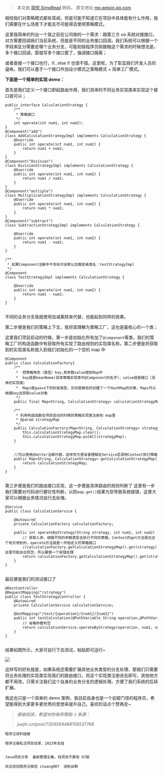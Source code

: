 > 本文由 [简悦 SimpRead](http://ksria.com/simpread/) 转码， 原文地址 [mp.weixin.qq.com](https://mp.weixin.qq.com/s/eV_9-aUb8VVk007YvEQ0xw)

相信我们对策略模式都有耳闻，但是可能不知道它在项目中具体能有什么作用，我们需要在什么场景下才能去尽可能得去使用策略模式。

这里我简单的列出一个我之前在公司做的一个需求：跟第三方 oa 系统对接接口，对方需要回调我们当前系统，但是是不同的业务接口回调，我们系统可以根据一个字段来区分需要走哪个业务分支，可能初级程序员刚接触这个需求的时候想法是，多个接口回调，那就写多个接口罢了，强调接口隔离；

或者直接一个接口也行，if...else if 也很不错，这里呢，为了彰显我们开发人员的逼格，我们可以基于一个接口外加设计模式之策略模式 + 简单工厂模式。

**下面是一个简单的实现 demo：**

首先是我们定义一个接口即起路由作用，我们具体的不同业务实现类来实现这个接口就可以；

```
public interface CalculationStrategy {
    /**
     * 策略接口
     */
    int operate(int num1, int num2);
}
@Component("add")
class AddCalculationStrategyImpl implements CalculationStrategy {
    @Override
    public int operate(int num1, int num2) {
        return num1 + num2;
    }
}
@Component("Division")
class DivisionStrategyImpl implements CalculationStrategy {
    @Override
    public int operate(int num1, int num2) {
        return num1 / num2;
    }
}
@Component("multiple")
class MultiplicationStrategyImpl implements CalculationStrategy {
    @Override
    public int operate(int num1, int num2) {
        return num1 * num2;
    }
}
@Component("subtract")
class SubtractionStrategyImpl implements CalculationStrategy {

    @Override
    public int operate(int num1, int num2) {
        return num1 - num2;
    }
}

/**
 * 如果Component注解中不写标识会默认加载驼峰类名：testStrategyImpl
 */
@Component
class TestStrategyImpl implements CalculationStrategy {

    @Override
    public int operate(int num1, int num2) {
        return num1 - num2;
    }
}


```

不同的业务分支我就使用加减乘除来代替，也能起到同样的效果。

第二步便是我们的策略上下文，我将其理解为策略工厂，这也是最核心的一个类；

这里我们项目启动的时候，第一步是初始化所有加了`@component`等类，我们的策略工厂的构造函数中有获取所有实现了路由规则的实现类名称，第二步便是将获取到的实现类名称放入到我们初始化的一个空的 map 中

```
@Component
public class CalculationFactory{
    /**
     *  把策略角色（类型）key,和参数value放到Map中
     *  key就是beanName(具体策略实现类中@Component的名字)，value就是接口（具体的实现类）
     *  Maps是guava下的封装类型，实则是静态的创建了一个HashMap的对象，Maps可以根据key去获取value对象
     */
    public final Map<String, CalculationStrategy> calculationStrategyMap = Maps.newHashMapWithExpectedSize(4);

    /**
     * 利用构造函数在项目启动的时候将策略实现类注册到 map里
     * @param strategyMap
     */
    public CalculationFactory(Map<String, CalculationStrategy> strategyMap) {
        this.calculationStrategyMap.clear();
        this.calculationStrategyMap.putAll(strategyMap);
    }


    //可以使用@Getter注解代替，这样写方便读者理解在Service层调用Context执行策略
    public Map<String, CalculationStrategy> getCalculationStrategyMap() {
        return calculationStrategyMap;
    }
}


```

第三步便是我们的路由接口实现，这一步便是具体路由的规则判断了 这里有一步我们需要对代码进行健壮性判断，以防`map.get()`结果为空导致系统报错，这里大家可以根据业务情况自行去处理。

```
@Service
public class CalculationService {

    @Autowired
    private CalculationFactory calculationFactory;

    public int operateByStrategy(String strategy, int num1, int num2) {
        // 获取入参，根据不同的参数类型去执行不同的策略，Context的get方法是在这个地方用到的，operate方法就是一开始定义的策略接口
        //calculationFactory.getCalculationStrategyMap().get(strategy)这里可能会出现空，所以要做一个容错处理
        return calculationFactory.getCalculationStrategyMap().get(strategy).operate(num1, num2);
    }
}


```

最后便是我们的测试接口了

```
@RestController
@RequestMapping("/strategy")
public class TestStrategyController {
    @Autowired
    private CalculationService calculationService;

    @GetMapping("/test/{operation}/{num1}/{num2}")
    public int testCalculation(@PathVariable String operation,@PathVariable  int num1, @PathVariable int num2) {
        // 省略参数判空
        return calculationService.operateByStrategy(operation, num1, num2);
    }
}


```

结果如图所示，大家可自行下去测试，粘贴即可运行~

![](https://mmbiz.qpic.cn/mmbiz_png/eQPyBffYbuf9OPJd5NxiatLbIJ0k0QP336FvdtfArW2BgxRgfjChZ0HHENsyMia3eT07Cd0q9jAvQ8aG7zgz3K5w/640?wx_fmt=png&from=appmsg)

这样写的好处就是，如果系统还需要扩展其他业务类型的分支处理，那我们只需要将业务处理的实现类实现我们的路由接口，将这个实现类注册进去即可，其他地方都不用改，只需关注我们这个自身的业务分支的逻辑处理。方便了我们系统的后续扩展。

我这也只是一个简单的 demo 案例，我目前自身也是一个初窥门径的程序员，希望能得到大家更多更优秀的思想来提升自己。喜欢的话点个赞再走~

> _感谢阅读，希望对你有所帮助 :)_ _来源：_
> 
> _juejin.cn/post/7304594468158537768_

```
程序汪资料链接

程序汪接私活项目目录，2023年总结


Java项目分享  最新整理全集，找项目不累啦 07版

欢迎添加程序汪微信 itwang007  进粉丝群

```